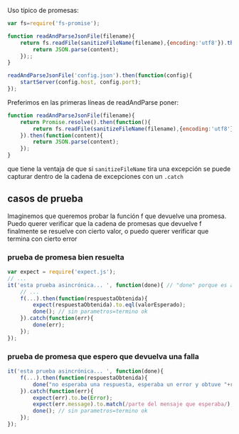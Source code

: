 Uso típico de promesas:

```js
var fs=require('fs-promise');

function readAndParseJsonFile(filename){
    return fs.readFile(sanitizeFileName(filename),{encoding:'utf8'}).then(function(content){
        return JSON.parse(content);
    });;
}

readAndParseJsonFile('config.json').then(function(config){
    startServer(config.host, config.port);
});
```

Preferimos en las primeras líneas de readAndParse poner:
```js
function readAndParseJsonFile(filename){
    return Promise.resolve().then(function(){
        return fs.readFile(sanitizeFileName(filename),{encoding:'utf8'});
    }).then(function(content){
        return JSON.parse(content);
    });
}
```

que tiene la ventaja de que si `sanitizeFileName` tira una excepción se puede capturar dentro de la cadena de excepciones con un `.catch`

## casos de prueba

Imaginemos que queremos probar la función f que devuelve una promesa. Puedo querer verificar que la cadena de promesas que devuelve f finalmente se resuelve con cierto valor, o puedo querer verificar que termina con cierto error

### prueba de promesa bien resuelta

```js
var expect = require('expect.js');
// ...
it('esta prueba asincrónica... ', function(done){ // "done" porque es asincrónica
    // ...
    f(...).then(function(respuestaObtenida){
        expect(respuestaObtenida).to.eql(valorEsperado);
        done(); // sin parametros=termino ok
    }).catch(function(err){
        done(err);
    });
});
```

### prueba de promesa que espero que devuelva una falla
```js
it('esta prueba asincrónica... ', function(done){
    f(...).then(function(respuestaObtenida){
        done("no esperaba una respuesta, esperaba un error y obtuve "+respuestaObtenida);
    }).catch(function(err){
        expect(err).to.be(Error);
        expect(err.message).to.match(/parte del mensaje que esperaba/);
        done(); // sin parametros=termino ok
    });
});
```
